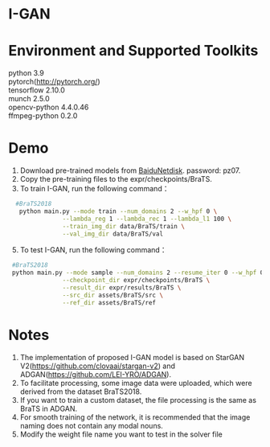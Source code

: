 # I-GAN

# Environment and Supported Toolkits

 python 3.9<br>
 pytorch(http://pytorch.org/)<br>
 tensorflow 2.10.0<br>
 munch 2.5.0<br>
 opencv-python 4.4.0.46<br>
 ffmpeg-python 0.2.0<br>
 
# Demo

 1. Download pre-trained models from [BaiduNetdisk]([https://pan.baidu.com/s/1vfnaVFZaK_fKg8qeYTyBVQ?]). password: pz07.<br>
 2. Copy the pre-training files to the expr/checkpoints/BraTS.
 3. To train I-GAN, run the following command：<br>
```bash
  #BraTS2018
   python main.py --mode train --num_domains 2 --w_hpf 0 \
               --lambda_reg 1 --lambda_rec 1 --lambda_l1 100 \
               --train_img_dir data/BraTS/train \
               --val_img_dir data/BraTS/val
```
 5. To test I-GAN, run the following command：<br>
```bash
 #BraTS2018
 python main.py --mode sample --num_domains 2 --resume_iter 0 --w_hpf 0 \
               --checkpoint_dir expr/checkpoints/BraTS \
               --result_dir expr/results/BraTS \
               --src_dir assets/BraTS/src \
               --ref_dir assets/BraTS/ref
```
# Notes
1. The implementation of proposed I-GAN model is based on StarGAN V2(https://github.com/clovaai/stargan-v2) and ADGAN(https://github.com/LEI-YRO/ADGAN). 
2. To facilitate processing, some image data were uploaded, which were derived from the dataset BraTS2018.
3. If you want to train a custom dataset, the file processing is the same as BraTS in ADGAN.
4. For smooth training of the network, it is recommended that the image naming does not contain any modal nouns.
5. Modify the weight file name you want to test in the solver file
